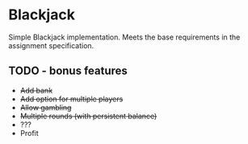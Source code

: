 # Blackjack

Simple Blackjack implementation. Meets the base requirements in the assignment specification.

## TODO - bonus features

* ~~Add bank~~
* ~~Add option for multiple players~~
* ~~Allow gambling~~
* ~~Multiple rounds (with persistent balance)~~
* ???
* Profit
